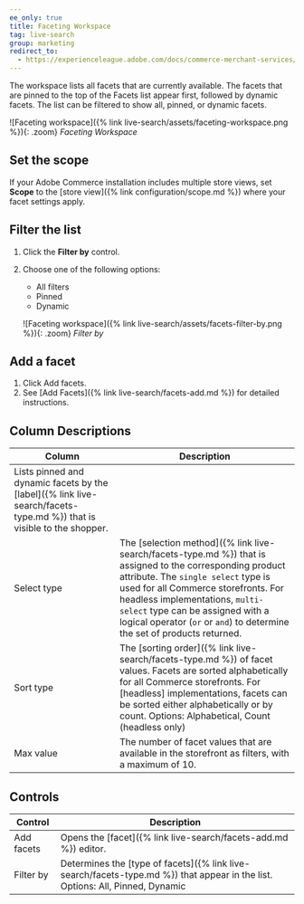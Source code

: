 ```yaml
---
ee_only: true
title: Faceting Workspace
tag: live-search
group: marketing
redirect_to:
  - https://experienceleague.adobe.com/docs/commerce-merchant-services/live-search/live-search-admin/facets/faceting-workspace.html
---
```


The workspace lists all facets that are currently available. The facets that are pinned to the top of the Facets list appear first, followed by dynamic facets. The list can be filtered to show all, pinned, or dynamic facets.

![Faceting workspace]({% link live-search/assets/faceting-workspace.png %}){: .zoom}
_Faceting Workspace_

## Set the scope

If your Adobe Commerce installation includes multiple store views, set **Scope** to the [store view]({% link configuration/scope.md %}) where your facet settings apply.

## Filter the list

1. Click the **Filter by** control.
1. Choose one of the following options:

   - All filters
   - Pinned
   - Dynamic

   ![Faceting workspace]({% link live-search/assets/facets-filter-by.png %}){: .zoom}
   _Filter by_

## Add a facet

1. Click <span class="btn">Add facets</span>.
1. See [Add Facets]({% link live-search/facets-add.md %}) for detailed instructions.

## Column Descriptions

|Column |Description |
|--- |--- |
|Lists pinned and dynamic facets by the [label]({% link live-search/facets-type.md %}) that is visible to the shopper. |
|Select type | The [selection method]({% link live-search/facets-type.md %}) that is assigned to the corresponding product attribute. The `single select` type is used for all Commerce storefronts. For headless implementations, `multi-select` type can be assigned with a logical operator (`or` or `and`) to determine the set of products returned.|
|Sort type |The [sorting order]({% link live-search/facets-type.md %}) of facet values. Facets are sorted alphabetically for all Commerce storefronts. For [headless] implementations, facets can be sorted either alphabetically or by count. Options: Alphabetical, Count (headless only)|
|Max value |The number of facet values that are available in the storefront as filters, with a maximum of 10. |

## Controls

|Control |Description |
|--- |--- |
|Add facets| Opens the [facet]({% link live-search/facets-add.md %}) editor.|
|Filter by |Determines the [type of facets]({% link live-search/facets-type.md %}) that appear in the list. Options: All, Pinned, Dynamic |
